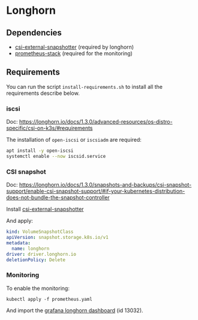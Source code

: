 # Longhorn

## Dependencies
* [csi-external-snapshotter](argocd/csi-external-snapshotter/csi-external-snapshotter.yaml) (required by longhorn)
* [prometheus-stack](argocd/prometheus-stack/prometheus-stack.yaml) (required for the monitoring)

## Requirements
You can run the script `install-requirements.sh` to install all the requirements describe below.

### iscsi
Doc: https://longhorn.io/docs/1.3.0/advanced-resources/os-distro-specific/csi-on-k3s/#requirements

The installation of `open-iscsi` or `iscsiadm` are required:
```bash
apt install -y open-iscsi
systemctl enable --now iscsid.service
```

### CSI snapshot
Doc: https://longhorn.io/docs/1.3.0/snapshots-and-backups/csi-snapshot-support/enable-csi-snapshot-support/#if-your-kubernetes-distribution-does-not-bundle-the-snapshot-controller

Install [csi-external-snapshotter](/argocd/csi-external-snapshotter/csi-external-snapshotter.yaml)

And apply:
```yaml
kind: VolumeSnapshotClass
apiVersion: snapshot.storage.k8s.io/v1
metadata:
  name: longhorn
driver: driver.longhorn.io
deletionPolicy: Delete
```

### Monitoring
To enable the monitoring:
```
kubectl apply -f prometheus.yaml
```

And import the [grafana longhorn dashboard](https://grafana.com/grafana/dashboards/13032) (id 13032).
